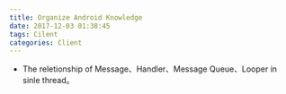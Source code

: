 ```yaml
---
title: Organize Android Knowledge
date: 2017-12-03 01:38:45
tags: Cilent
categories: Client
---
```




- The reletionship of Message、Handler、Message Queue、Looper in sinle thread。


